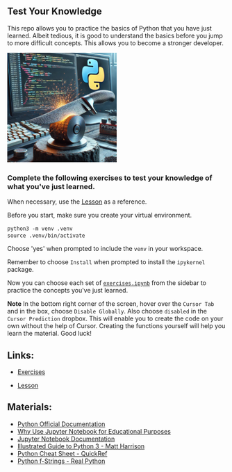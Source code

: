 ## Test Your Knowledge


This repo allows you to practice the basics of Python that you have just learned. Albeit tedious, it is good to understand the basics before you jump to more difficult concepts. This allows you to become a stronger developer. 

<img src = './assets/sharpening.webp' alt = 'sharpening' width = '50%'/>


### Complete the following exercises to test your knowledge of what you've just learned.
When necessary, use the [Lesson](https://github.com/jdrichards-pursuit/week-3.1-python-theory/blob/main/lesson.ipynb) as a reference.


Before you start, make sure you create your virtual environment.

```
python3 -m venv .venv
source .venv/bin/activate
```
Choose 'yes' when prompted to include the `venv` in your workspace.

Remember to choose `Install` when prompted to install the `ipykernel` package.

Now you can choose each set of [`exercises.ipynb`](exercises.ipynb) from the sidebar to practice the concepts you've just learned.

**Note** In the bottom right corner of the screen, hover over the `Cursor Tab` and in the box, choose `Disable Globally`. Also choose `disabled` in the `Cursor Prediction` dropbox. This will enable you to create the code on your own without the help of Cursor. Creating the functions yourself will help you learn the material.
Good luck!

## Links:

- [Exercises](https://github.com/jdrichards-pursuit/week-3.1-python-practice/blob/main/exercises.ipynb)

- [Lesson](https://github.com/jdrichards-pursuit/week-3.1-python-theory/blob/main/lesson.ipynb)

## Materials:

- [Python Official Documentation](https://docs.python.org/3/)
- [Why Use Jupyter Notebook for Educational Purposes](https://realpython.com/python-jupyter-notebook/)
- [Jupyter Notebook Documentation](https://jupyter.org/documentation)
- [Illustrated Guide to Python 3 - Matt Harrison](https://realpython.com/python-f-strings/)
- [Python Cheat Sheet - QuickRef](https://www.pythoncheatsheet.org/)
- [Python f-Strings - Real Python](https://realpython.com/python-f-strings/)
